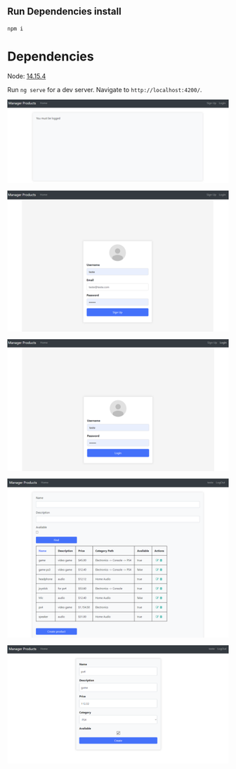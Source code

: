## Run Dependencies install
```
npm i
```

# Dependencies
Node: [14.15.4](https://nodejs.org/en/blog/release/v14.15.4)


Run `ng serve` for a dev server. Navigate to `http://localhost:4200/`.




![home](src/assets/3.png)

![home](src/assets/4.png)

![signup](src/assets/5.png)

![home](src/assets/10.png)

![signin](src/assets/11.png)

